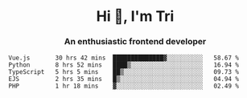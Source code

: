 <h1 align="center">Hi 👋, I'm Tri</h1>
<h3 align="center">An enthusiastic frontend developer</h3>

<!--START_SECTION:waka-->
```text
Vue.js       30 hrs 42 mins  ██████████████▓░░░░░░░░░░   58.67 % 
Python       8 hrs 52 mins   ████▒░░░░░░░░░░░░░░░░░░░░   16.94 % 
TypeScript   5 hrs 5 mins    ██▒░░░░░░░░░░░░░░░░░░░░░░   09.73 % 
EJS          2 hrs 35 mins   █▒░░░░░░░░░░░░░░░░░░░░░░░   04.94 % 
PHP          1 hr 18 mins    ▓░░░░░░░░░░░░░░░░░░░░░░░░   02.49 % 
```
<!--END_SECTION:waka-->
